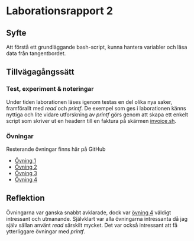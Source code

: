 # Laborationsrapport 2 #

## Syfte ##

Att förstå ett grundläggande bash-script, kunna hantera variabler och läsa data från tangentbordet.

## Tillvägagångssätt ##

### Test, experiment & noteringar ###

Under tiden laborationen läses igenom testas en del olika nya saker, framförallt med _read_ och _printf_. De exempel som ges i laborationen känns nyttiga och lite vidare utforskning av _printf_ görs genom att skapa ett enkelt script som skriver ut en headern till en faktura på skärmen [invoice.sh](https://github.com/jackbenny/scripts_grundkurs/blob/master/Labb2/invoice.sh).

### Övningar ###

Resterande övningar finns här på GitHub

* [Övning 1](https://github.com/jackbenny/scripts_grundkurs/blob/master/Labb2/ovning1.sh)
* [Övning 2](https://github.com/jackbenny/scripts_grundkurs/blob/master/Labb2/ovning2.sh)
* [Övning 3](https://github.com/jackbenny/scripts_grundkurs/blob/master/Labb2/ovning3.sh)
* [Övning 4](https://github.com/jackbenny/scripts_grundkurs/blob/master/Labb2/ovning4.sh)

## Reflektion ##

Övningarna var ganska snabbt avklarade, dock var [övning 4](https://github.com/jackbenny/scripts_grundkurs/blob/master/Labb2/ovning4.sh) väldigt intressant och utmanande.
Självklart var alla övningarna intressanta då jag själv sällan använt _read_ särskilt mycket. Det var också intressant att få ytterliggare övningar med _printf_.
